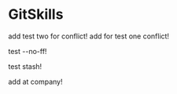 # GitSkills

add test two for conflict!
add for test one conflict!

test --no-ff!

test stash!

add at company!

